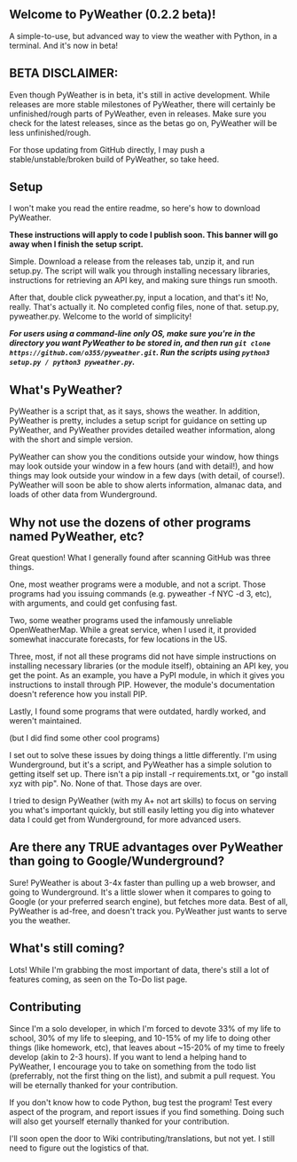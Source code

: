 ## Welcome to PyWeather (0.2.2 beta)!
A simple-to-use, but advanced way to view the weather with Python, in a terminal. And it's now in beta!

## BETA DISCLAIMER:
Even though PyWeather is in beta, it's still in active development. While releases are more stable milestones of PyWeather, there will certainly be unfinished/rough parts of PyWeather, even in releases. Make sure you check for the latest releases, since as the betas go on, PyWeather will be less unfinished/rough.

For those updating from GitHub directly, I may push a stable/unstable/broken build of PyWeather, so take heed.

## Setup
I won't make you read the entire readme, so here's how to download PyWeather.

**These instructions will apply to code I publish soon. This banner will go away when I finish the setup script.**

Simple. Download a release from the releases tab, unzip it, and run setup.py. The script will walk you through installing necessary libraries, instructions for retrieving an API key, and making sure things run smooth.

After that, double click pyweather.py, input a location, and that's it! No, really. That's actually it. No completed config files, none of that. setup.py, pyweather.py. Welcome to the world of simplicity!

***For users using a command-line only OS, make sure you're in the directory you want PyWeather to be stored in, and then run `git clone https://github.com/o355/pyweather.git`. Run the scripts using `python3 setup.py / python3 pyweather.py`.***

## What's PyWeather?
PyWeather is a script that, as it says, shows the weather. In addition, PyWeather is pretty, includes a setup script for guidance on setting up PyWeather, and PyWeather provides detailed weather information, along with the short and simple version.

PyWeather can show you the conditions outside your window, how things may look outside your window in a few hours (and with detail!), and how things may look outside your window in a few days (with detail, of course!). PyWeather will soon be able to show alerts information, almanac data, and loads of other data from Wunderground.

## Why not use the dozens of other programs named PyWeather, etc?
Great question! What I generally found after scanning GitHub was three things.

One, most weather programs were a moduble, and not a script. Those programs had you issuing commands (e.g. pyweather -f NYC -d 3, etc), with arguments, and could get confusing fast.

Two, some weather programs used the infamously unreliable OpenWeatherMap. While a great service, when I used it, it provided somewhat inaccurate forecasts, for few locations in the US.

Three, most, if not all these programs did not have simple instructions on installing necessary libraries (or the module itself), obtaining an API key, you get the point. As an example, you have a PyPI module, in which it gives you instructions to install through PIP. However, the module's documentation doesn't reference how you install PIP.

Lastly, I found some programs that were outdated, hardly worked, and weren't maintained.

(but I did find some other cool programs)

I set out to solve these issues by doing things a little differently. I'm using Wunderground, but it's a script, and PyWeather has a simple solution to getting itself set up. There isn't a pip install -r requirements.txt, or "go install xyz with pip". No. None of that. Those days are over.

I tried to design PyWeather (with my A+ not art skills) to focus on serving you what's important quickly, but still easily letting you dig into whatever data I could get from Wunderground, for more advanced users.

## Are there any TRUE advantages over PyWeather than going to Google/Wunderground?
Sure! PyWeather is about 3-4x faster than pulling up a web browser, and going to Wunderground. It's a little slower when it compares to going to Google (or your preferred search engine), but fetches more data. Best of all, PyWeather is ad-free, and doesn't track you. PyWeather just wants to serve you the weather.

## What's still coming?
Lots! While I'm grabbing the most important of data, there's still a lot of features coming, as seen on the To-Do list page.

## Contributing
Since I'm a solo developer, in which I'm forced to devote 33% of my life to school, 30% of my life to sleeping, and 10-15% of my life to doing other things (like homework, etc), that leaves about ~15-20% of my time to freely develop (akin to 2-3 hours). If you want to lend a helping hand to PyWeather, I encourage you to take on something from the todo list (preferrably, not the first thing on the list), and submit a pull request. You will be eternally thanked for your contribution.

If you don't know how to code Python, bug test the program! Test every aspect of the program, and report issues if you find something. Doing such will also get yourself eternally thanked for your contribution. 

I'll soon open the door to Wiki contributing/translations, but not yet. I still need to figure out the logistics of that.
